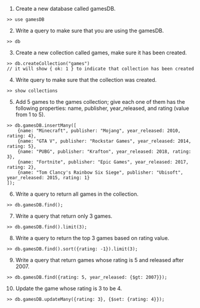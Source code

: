 1) Create a new database called gamesDB.
```
>> use gamesDB
```

2) Write a query to make sure that you are using the gamesDB.
```
>> db
```

3) Create a new collection called games, make sure it has been created.
```
>> db.createCollection("games")
// it will show { ok: 1 } to indicate that collection has been created
```

4) Write query to make sure that the collection was created.
```
>> show collections
```

5) Add 5 games to the games collection; give each one of them has the following properties: name, publisher, year_released, and rating (value from 1 to 5).
```
>> db.gamesDB.insertMany([ 
	{name: "Minecraft", publisher: "Mojang", year_released: 2010, rating: 4}, 
	{name: "GTA V", publisher: "Rockstar Games", year_released: 2014, rating: 5}, 
	{name: "PUBG", publisher: "Krafton", year_released: 2018, rating: 3},
	{name: "Fortnite", publisher: "Epic Games", year_released: 2017, rating: 2}, 
	{name: "Tom Clancy's Rainbow Six Siege", publisher: "Ubisoft", year_released: 2015, rating: 1}
]);
```

6) Write a query to return all games in the collection.
```
>> db.gamesDB.find();
```

7) Write a query that return only 3 games.
```
>> db.gamesDB.find().limit(3);
```

8) Write a query to return the top 3 games based on rating value.
```
>> db.gamesDB.find().sort({rating: -1}).limit(3);
```

9) Write a query that return games whose rating is 5 and released after 2007.
```
>> db.gamesDB.find({rating: 5, year_released: {$gt: 2007}});
```

10) Update the game whose rating is 3 to be 4.
```
>> db.gamesDB.updateMany({rating: 3}, {$set: {rating: 4}});
```

